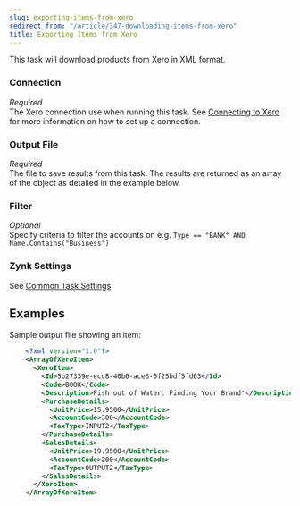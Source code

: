 ```yaml
---
slug: exporting-items-from-xero
redirect_from: "/article/347-downloading-items-from-xero"
title: Exporting Items from Xero
---
```



This task will download products from Xero in XML format.


### Connection 
_Required_  
The Xero connection use when running this task. See [Connecting to Xero](connecting-to-xero-with-oauth-2) for more information on how to set up a connection.

### Output File
_Required_  
The file to save results from this task. The results are returned as an array of the object as detailed in the example below.

### Filter
_Optional_  
Specify criteria to filter the accounts on e.g. 	`Type == "BANK" AND Name.Contains("Business")`

### Zynk Settings
See [Common Task Settings](common-task-settings)



## Examples


Sample output file showing an item:


```xml
    <?xml version="1.0"?>
    <ArrayOfXeroItem>
      <XeroItem>
        <Id>5b27339e-ecc8-40b6-ace3-0f25bdf5fd63</Id>
        <Code>BOOK</Code>
        <Description>Fish out of Water: Finding Your Brand'</Description>
        <PurchaseDetails>
          <UnitPrice>15.9500</UnitPrice>
          <AccountCode>300</AccountCode>
          <TaxType>INPUT2</TaxType>
        </PurchaseDetails>
        <SalesDetails>
          <UnitPrice>19.9500</UnitPrice>
          <AccountCode>200</AccountCode>
          <TaxType>OUTPUT2</TaxType>
        </SalesDetails>
      </XeroItem>
    </ArrayOfXeroItem>
```